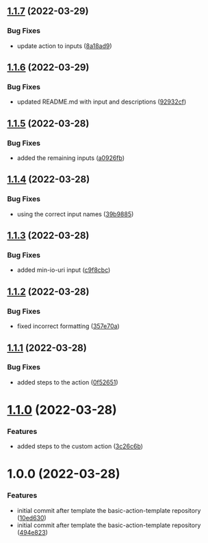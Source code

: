 ## [1.1.7](https://github.com/awazevr/minio-pull-action/compare/v1.1.6...v1.1.7) (2022-03-29)


### Bug Fixes

* update action to inputs ([8a18ad9](https://github.com/awazevr/minio-pull-action/commit/8a18ad981157c875b29fe79c2421bb2f7ce83856))

## [1.1.6](https://github.com/awazevr/minio-pull-action/compare/v1.1.5...v1.1.6) (2022-03-29)


### Bug Fixes

* updated README.md with input and descriptions ([92932cf](https://github.com/awazevr/minio-pull-action/commit/92932cf3a411e1065a8a1293fb1099c6834bcca7))

## [1.1.5](https://github.com/awazevr/minio-pull-action/compare/v1.1.4...v1.1.5) (2022-03-28)


### Bug Fixes

* added the remaining inputs ([a0926fb](https://github.com/awazevr/minio-pull-action/commit/a0926fb351b15f636b29368a521e2087ae56a12b))

## [1.1.4](https://github.com/awazevr/minio-pull-action/compare/v1.1.3...v1.1.4) (2022-03-28)


### Bug Fixes

* using the correct input names ([39b9885](https://github.com/awazevr/minio-pull-action/commit/39b988513a172277a89367976dc33ff90db40bbf))

## [1.1.3](https://github.com/awazevr/minio-pull-action/compare/v1.1.2...v1.1.3) (2022-03-28)


### Bug Fixes

* added min-io-uri input ([c9f8cbc](https://github.com/awazevr/minio-pull-action/commit/c9f8cbcb0e797e3b36cd3deeb6bdccc070a3068e))

## [1.1.2](https://github.com/awazevr/minio-pull-action/compare/v1.1.1...v1.1.2) (2022-03-28)


### Bug Fixes

* fixed incorrect formatting ([357e70a](https://github.com/awazevr/minio-pull-action/commit/357e70a235bfe882a9460a638a698fa5d4cb8dff))

## [1.1.1](https://github.com/awazevr/minio-pull-action/compare/v1.1.0...v1.1.1) (2022-03-28)


### Bug Fixes

* added steps to the action ([0f52651](https://github.com/awazevr/minio-pull-action/commit/0f52651b9fd6a8e7c427b87b51a56da1012c609c))

# [1.1.0](https://github.com/awazevr/minio-pull-action/compare/v1.0.0...v1.1.0) (2022-03-28)


### Features

* added steps to the custom action ([3c26c6b](https://github.com/awazevr/minio-pull-action/commit/3c26c6b809bdc2ec02e96b4d546298a01efcb151))

# 1.0.0 (2022-03-28)


### Features

* initial commit after template the basic-action-template repository ([10ed630](https://github.com/awazevr/minio-pull-action/commit/10ed630701233c6a9c4f969ccf9540a18719e8e1))
* initial commit after template the basic-action-template repository ([494e823](https://github.com/awazevr/minio-pull-action/commit/494e8239e6ac77ced7e58f323b3129c02da047aa))
